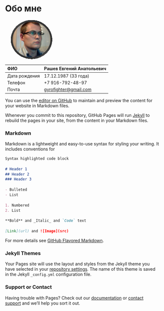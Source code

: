 # Обо мне

![Photo](https://raw.githubusercontent.com/Gyrofighter/gyrofighter.github.io/master/Image/Image1.png)

|ФИО| Рашев Евгений Анатольевич|
|:----------------|:----------------|
|Дата рождения | 17.12.1987 (33 года)|
|Телефон|  +7 916-792-48-97|
|Почта|  gyrofighter@gmail.com|

You can use the [editor on GitHub](https://github.com/Gyrofighter/gyrofighter.github.io/edit/master/README.md) to maintain and preview the content for your website in Markdown files.

Whenever you commit to this repository, GitHub Pages will run [Jekyll](https://jekyllrb.com/) to rebuild the pages in your site, from the content in your Markdown files.

### Markdown

Markdown is a lightweight and easy-to-use syntax for styling your writing. It includes conventions for

```markdown
Syntax highlighted code block

# Header 1
## Header 2
### Header 3

- Bulleted
- List

1. Numbered
2. List

**Bold** and _Italic_ and `Code` text

[Link](url) and ![Image](src)
```

For more details see [GitHub Flavored Markdown](https://guides.github.com/features/mastering-markdown/).

### Jekyll Themes

Your Pages site will use the layout and styles from the Jekyll theme you have selected in your [repository settings](https://github.com/Gyrofighter/gyrofighter.github.io/settings). The name of this theme is saved in the Jekyll `_config.yml` configuration file.

### Support or Contact

Having trouble with Pages? Check out our [documentation](https://docs.github.com/categories/github-pages-basics/) or [contact support](https://github.com/contact) and we’ll help you sort it out.
